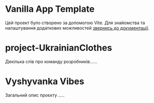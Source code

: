 # Vanilla App Template

Цей проект було створено за допомогою Vite. Для знайомства та налаштування
додаткових можливостей [звернись до документації](https://vitejs.dev/).

# project-UkrainianClothes

Декілька слів про команду розробників......

# Vyshyvanka Vibes

Загальний опис проєкту .....
